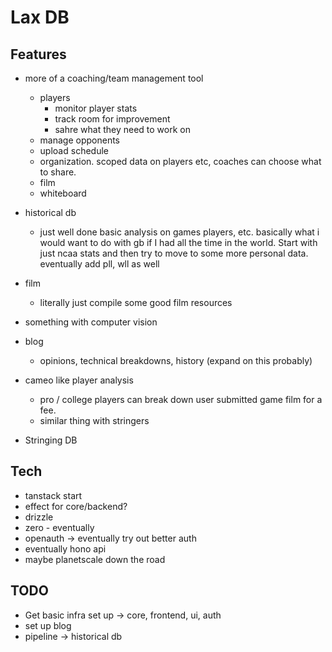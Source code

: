 # Lax DB

## Features

- more of a coaching/team management tool
  - players
    - monitor player stats
    - track room for improvement
    - sahre what they need to work on
  - manage opponents
  - upload schedule
  - organization. scoped data on players etc, coaches can choose what to share.
  - film
  - whiteboard

- historical db
   - just well done basic analysis on games players, etc. basically what i would want to do with gb if I had all the time in the world. Start with just ncaa stats and then try to move to some more personal data. eventually add pll, wll as well
- film
   - literally just compile some good film resources
- something with computer vision
- blog
   - opinions, technical breakdowns, history (expand on this probably)
- cameo like player analysis
   - pro / college players can break down user submitted game film for a fee.
   - similar thing with stringers
- Stringing DB

## Tech

- tanstack start
- effect for core/backend?
- drizzle
- zero - eventually
- openauth -> eventually try out better auth
- eventually hono api
- maybe planetscale down the road

## TODO

- Get basic infra set up -> core, frontend, ui, auth
- set up blog
- pipeline -> historical db
